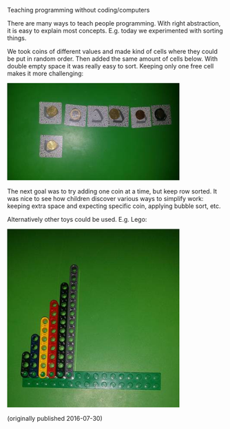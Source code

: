 Teaching programming without coding/computers


There are many ways to teach people programming. With right abstraction, it is easy to explain most concepts. E.g. today we experimented with sorting things.

We took coins of different values and made kind of cells where they could be put in random order. Then added the same amount of cells below. With double empty space it was really easy to sort. Keeping only one free cell makes it more challenging:

![](images/coins-sort.jpg)

The next goal was to try adding one coin at a time, but keep row sorted. It was nice to see how children discover various ways to simplify work: keeping extra space and expecting specific coin, applying bubble sort, etc.

Alternatively other toys could be used. E.g. Lego:

![](images/lego-sort.jpg)

(originally published 2016-07-30)

